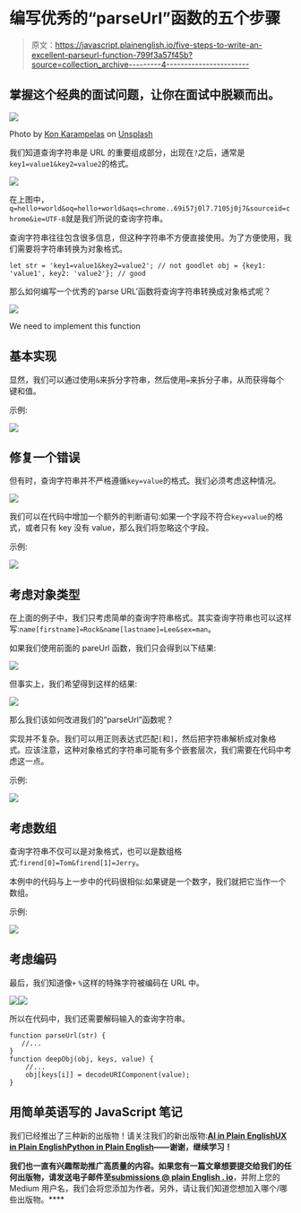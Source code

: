 # 编写优秀的“parseUrl”函数的五个步骤

> 原文：<https://javascript.plainenglish.io/five-steps-to-write-an-excellent-parseurl-function-799f3a57f45b?source=collection_archive---------4----------------------->

## 掌握这个经典的面试问题，让你在面试中脱颖而出。

![](img/5cd5ce7c9bac7dc795ba5a781727d38f.png)

Photo by [Kon Karampelas](https://unsplash.com/@konkarampelas?utm_source=medium&utm_medium=referral) on [Unsplash](https://unsplash.com?utm_source=medium&utm_medium=referral)

我们知道查询字符串是 URL 的重要组成部分，出现在`?`之后，通常是`key1=value1&key2=value2`的格式。

![](img/1268df6f51261ada478169c3814dd42e.png)

在上图中，`q=hello+world&oq=hello+world&aqs=chrome..69i57j0l7.7105j0j7&sourceid=chrome&ie=UTF-8`就是我们所说的查询字符串。

查询字符串往往包含很多信息，但这种字符串不方便直接使用。为了方便使用，我们需要将字符串转换为对象格式。

```
let str = 'key1=value1&key2=value2'; // not goodlet obj = {key1: 'value1', key2: 'value2'}; // good
```

那么如何编写一个优秀的‘parse URL’函数将查询字符串转换成对象格式呢？

![](img/3a5b079fd2bb7a98ddda8e79b676814c.png)

We need to implement this function

## 基本实现

显然，我们可以通过使用`&`来拆分字符串，然后使用`=`来拆分子串，从而获得每个键和值。

示例:

![](img/2eeb322170ee214cb8425d3f40675820.png)

## 修复一个错误

但有时，查询字符串并不严格遵循`key=value`的格式。我们必须考虑这种情况。

![](img/5f6444ddc23de4df595a422ded9cc99c.png)

我们可以在代码中增加一个额外的判断语句:如果一个字段不符合`key=value`的格式，或者只有 key 没有 value，那么我们将忽略这个字段。

示例:

![](img/39d96cecb4dc64752c77695a601dad40.png)

## 考虑对象类型

在上面的例子中，我们只考虑简单的查询字符串格式。其实查询字符串也可以这样写:`name[firstname]=Rock&name[lastname]=Lee&sex=man`。

如果我们使用前面的 pareUrl 函数，我们只会得到以下结果:

![](img/06506f8228005c30a39871b97c1b081a.png)

但事实上，我们希望得到这样的结果:

![](img/ecd8bfc83926997b0292f8ae36a0121d.png)

那么我们该如何改进我们的“parseUrl”函数呢？

实现并不复杂。我们可以用正则表达式匹配`[`和`]`，然后把字符串解析成对象格式。应该注意，这种对象格式的字符串可能有多个嵌套层次，我们需要在代码中考虑这一点。

示例:

![](img/7ef6e7ab40eb265e808f5ac9ef7abee0.png)

## 考虑数组

查询字符串不仅可以是对象格式，也可以是数组格式:`firend[0]=Tom&firend[1]=Jerry`。

本例中的代码与上一步中的代码很相似:如果键是一个数字，我们就把它当作一个数组。

示例:

![](img/be174a30972d847ce32290d16c1f6935.png)

## 考虑编码

最后，我们知道像`+` `%`这样的特殊字符被编码在 URL 中。

![](img/a978ea11f9964b0cab7b1c480b1d88d3.png)![](img/0bcf6ec33a1ccb691659879e3cee6c5f.png)

所以在代码中，我们还需要解码输入的查询字符串。

```
function parseUrl(str) {
   //...
}
function deepObj(obj, keys, value) {
    //...
    obj[keys[i]] = decodeURIComponent(value);
}
```

## **用简单英语写的 JavaScript 笔记**

我们已经推出了三种新的出版物！请关注我们的新出版物:[**AI in Plain English**](https://medium.com/ai-in-plain-english)[**UX in Plain English**](https://medium.com/ux-in-plain-english)[**Python in Plain English**](https://medium.com/python-in-plain-english)**——谢谢，继续学习！**

**我们也一直有兴趣帮助推广高质量的内容。如果您有一篇文章想要提交给我们的任何出版物，请发送电子邮件至[**submissions @ plain English . io**](mailto:submissions@plainenglish.io)**，并附上您的 Medium 用户名，我们会将您添加为作者。另外，请让我们知道您想加入哪个/哪些出版物。****